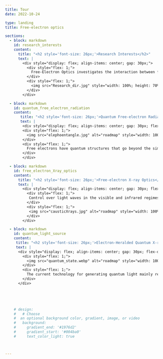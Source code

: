 ```yaml
---
title: Tour
date: 2022-10-24

type: landing
title: Free-electron optics

sections:
  - block: markdown
    id: research_interests
    content:
      title: "<h2 style='font-size: 26px;'>Research Interests</h2>"
      text: |
        <div style="display: flex; align-items: center; gap: 30px;">
          <div style="flex: 1;">
            Free-Electron Optics investigates the interaction between free electrons and light, including both external light fields and vacuum fluctuations. In these interactions, free electrons can serve as a nonlinear medium, enabling frequency conversion of incident light, and can also behave as quantum systems with discrete energy exchange. These properties make free electrons a promising platform for generating high-frequency radiation, controlling emission at the quantum level, and producing quantum light such as single photons or entangled states. This research bridges free-electron physics with quantum optics topics like quantum coherence, quantum entanglement, and quantum information science, fostering new avenues for quantum technologies and advanced light sources.
          </div>
          <div style="flex: 1;">
            <img src="Research_dir.jpg" style="width: 100%; height: 70%;"/>
          </div>
        </div>

  - block: markdown
    id: quantum_free_electron_radiation
    content:
       title: "<h2 style='font-size: 26px;'>Quantum Free-electron Radiation</h2>"
       text: |
        <div style="display: flex; align-items: center; gap: 30px; flex-direction: row;">
        <div style="flex: 1;">
          <img src="elephoentangle.jpg" alt="roadmap" style="width: 100%; height: auto;">
        </div>
        <div style="flex: 1;">
          Free electrons have quantum structures that go beyond the simple point-charge model. Since <a href="https://en.wikipedia.org/wiki/Ahmed_Zewail"> Nobel Laureate Ahmed Zewail’s </a> pioneering work in 2009 on free-electron interaction with light near-fields, these quantum properties have been widely studied, especially in electron microscopy. Today, researchers are exploring how to use these quantum features; for example, ultrashort electron pulses enable attosecond electron microscopy to capture ultrafast optical dynamics. Here, we investigate how these quantum structures affect  <a href="/tag/free-electron-quantum-optics/">free-electron radiation </a>. This is crucial when low-energy electrons interact with nanostructures, where <a href="/tag/fundamental-breakthrough/"> the quantum wavepacket nature can introduce a  paradigm shift </a> in radiation behavior. For instance, we find that entanglement between free electrons and emitted photons can shift and split radiation spectra compared to classical predictions. Even more intriguing, the quantum structure offers new degrees of freedom to control radiation, especially in challenging regimes like X-rays, beyond the reach of traditional optical methods.
        </div>
        </div>

  - block: markdown
    id: free_electron_Xray_optics
    content:
      title: "<h2 style='font-size: 26px;'>Free-electron X-ray Optics</h2>"
      text: |
        <div style="display: flex; align-items: center; gap: 30px; flex-direction: row;">
          <div style="flex: 1;">
           Control over light waves in the visible and infrared regimes is ubiquitous in a vast range of applications, and typically relies on widely available optical components. However, analogous optical elements for X-rays are usually inefficient and challenging to fabricate. We propose <a href="/tag/free-electron-x-ray-optics/">generating shaped X-rays</a> directly from free electrons interacting with nanomaterials. X-ray focused beam and Airy beams have been proposed, mediated by van der Waals heterostructures. Looking forward, we aim to develop novel schemes that help bypass the noted limitations of current X-ray optics technology.
          </div>
          <div style="flex: 1;">
           <img src="causticXrays.jpg" alt="roadmap" style="width: 100%; height: auto;">
          </div>
        </div>

  - block: markdown
    id: quantum_light_source
    content:
     title: "<h2 style='font-size: 26px;'>Electron-Heralded Quantum X-ray Source</h2>"
     text: |
      <div style="display: flex; align-items: center; gap: 30px; flex-direction: row;">
        <div style="flex: 1;">
          <img src="quantum_state.webp" alt="roadmap" style="width: 100%; height: auto;">
        </div>
        <div style="flex: 1;">
          The current technology for generating quantum light mainly relies on the nonlinearity of materials, which limits the available spectrum of quantum light states. Free electrons can also act as nonlinear media during their interaction with light, such as in Compton scattering and free-electron radiation. Recent investigations of free-electron radiation treat this process as the scattering of entangled electron-photon pairs, giving rise to a new field called free-electron quantum optics. In this field, quantum light can be heralded by post-selecting the electron, for example, in energy space. One significant advantage of this approach is the ability to generate quantum light in regimes, such as the X-ray regime, that are inaccessible or challenging for traditional methods.
        </div>
      </div>




      
    # design:
    #   # Choose
    #  an optional background color, gradient, image, or video
    #   background:
    #     gradient_end: '#1976d2'
    #     gradient_start: '#004ba0'
    #     text_color_light: true



---
```

